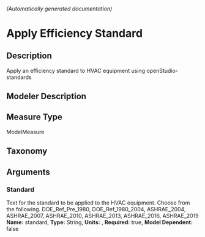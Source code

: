 

###### (Automatically generated documentation)

#  Apply Efficiency Standard

## Description
Apply an efficiency standard to HVAC equipment using openStudio-standards

## Modeler Description


## Measure Type
ModelMeasure

## Taxonomy


## Arguments


### Standard
Text for the standard to be applied to the HVAC equipment. Choose from the following. DOE_Ref_Pre_1980, DOE_Ref_1980_2004, ASHRAE_2004, ASHRAE_2007, ASHRAE_2010, ASHRAE_2013, ASHRAE_2016, ASHRAE_2019
**Name:** standard,
**Type:** String,
**Units:** ,
**Required:** true,
**Model Dependent:** false




